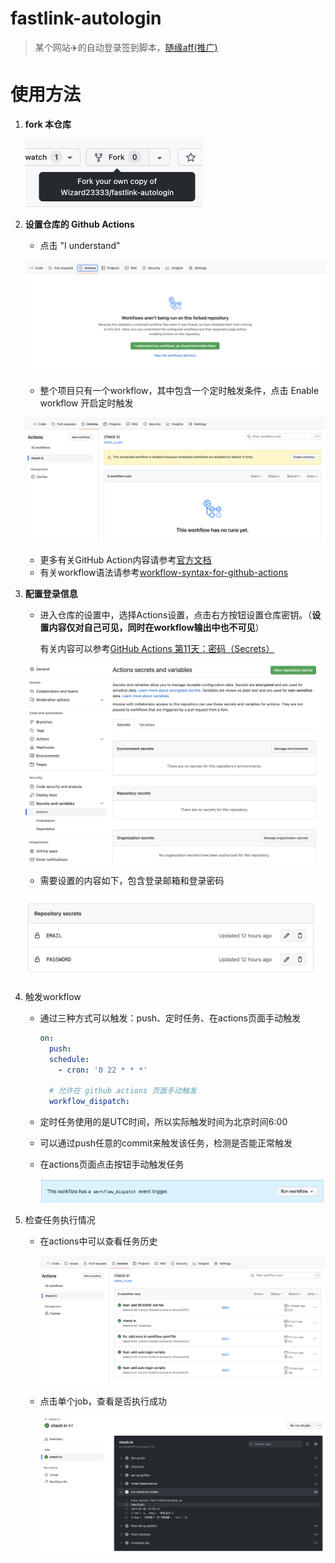 # fastlink-autologin

> 某个网站✈️的自动登录签到脚本，[随缘aff(推广)](https://v01.fl-aff.com/auth/register?code=A2qb)

# 使用方法

1. **fork 本仓库**

   **<img src="README.assets/%E6%88%AA%E5%B1%8F2023-02-07%2011.45.01.png" alt="截屏2023-02-07 11.45.01" style="zoom:50%;" />**

2. **设置仓库的 Github Actions**

   * 点击 "I understand"

   ![截屏2023-02-07 11.46.33](README.assets/%E6%88%AA%E5%B1%8F2023-02-07%2011.46.33.png)

   * 整个项目只有一个workflow，其中包含一个定时触发条件，点击 Enable workflow 开启定时触发

   ![截屏2023-02-07 11.47.50](README.assets/%E6%88%AA%E5%B1%8F2023-02-07%2011.47.50.png)

   * 更多有关GitHub Action内容请参考[官方文档](https://docs.github.com/en/actions)
   * 有关workflow语法请参考[workflow-syntax-for-github-actions](https://docs.github.com/en/actions/using-workflows/workflow-syntax-for-github-actions)

3. **配置登录信息**

   * 进入仓库的设置中，选择Actions设置，点击右方按钮设置仓库密钥。（**设置内容仅对自己可见，同时在workflow输出中也不可见**）

     有关内容可以参考[GitHub Actions 第11天：密码（Secrets）](https://qiwihui.com/qiwihui-blog-94/)

   ![截屏2023-02-07 11.51.47](README.assets/%E6%88%AA%E5%B1%8F2023-02-07%2011.51.47.png)

   * 需要设置的内容如下，包含登录邮箱和登录密码

   ![截屏2023-02-07 12.00.14](README.assets/%E6%88%AA%E5%B1%8F2023-02-07%2012.00.14.png)

4. 触发workflow

   * 通过三种方式可以触发：push、定时任务、在actions页面手动触发

     ```yaml
     on:
       push:
       schedule:
         - cron: '0 22 * * *'
     
       # 允许在 github actions 页面手动触发
       workflow_dispatch:
     ```

   * 定时任务使用的是UTC时间，所以实际触发时间为北京时间6:00

   * 可以通过push任意的commit来触发该任务，检测是否能正常触发

   * 在actions页面点击按钮手动触发任务

     ![截屏2023-02-20 21.08.39](README.assets/%E6%88%AA%E5%B1%8F2023-02-20%2021.08.39.png)

5. 检查任务执行情况

   * 在actions中可以查看任务历史

     ![截屏2023-02-07 12.10.59](README.assets/%E6%88%AA%E5%B1%8F2023-02-07%2012.10.59.png)

   * 点击单个job，查看是否执行成功

     ![截屏2023-02-07 12.12.43](README.assets/%E6%88%AA%E5%B1%8F2023-02-07%2012.12.43.png)